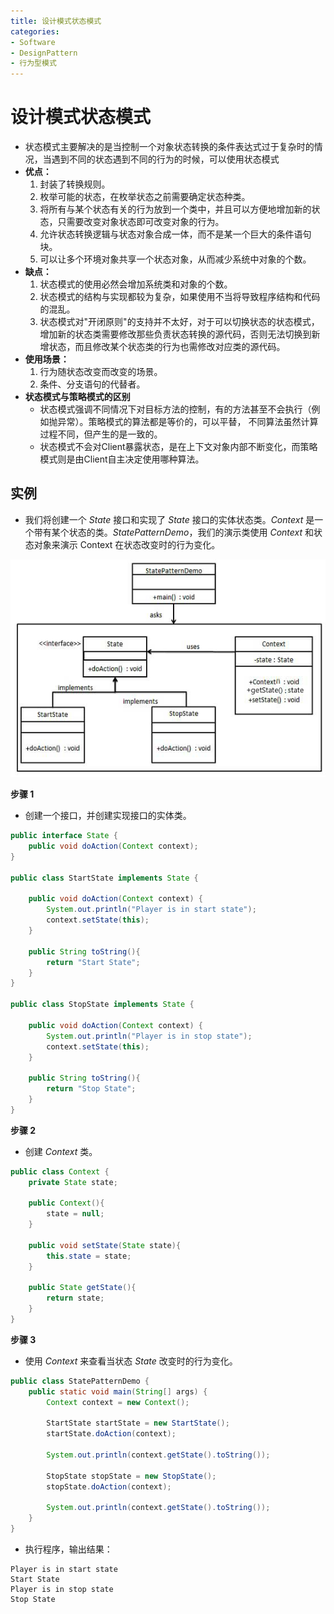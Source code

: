 ```yaml
---
title: 设计模式状态模式
categories:
- Software
- DesignPattern
- 行为型模式
---
```

# 设计模式状态模式

- 状态模式主要解决的是当控制一个对象状态转换的条件表达式过于复杂时的情况，当遇到不同的状态遇到不同的行为的时候，可以使用状态模式
- **优点：**
    1. 封装了转换规则。 
    2. 枚举可能的状态，在枚举状态之前需要确定状态种类。
    3. 将所有与某个状态有关的行为放到一个类中，并且可以方便地增加新的状态，只需要改变对象状态即可改变对象的行为。
    4. 允许状态转换逻辑与状态对象合成一体，而不是某一个巨大的条件语句块。
    5. 可以让多个环境对象共享一个状态对象，从而减少系统中对象的个数。
- **缺点：** 
    1. 状态模式的使用必然会增加系统类和对象的个数。
    2. 状态模式的结构与实现都较为复杂，如果使用不当将导致程序结构和代码的混乱。
    3. 状态模式对"开闭原则"的支持并不太好，对于可以切换状态的状态模式，增加新的状态类需要修改那些负责状态转换的源代码，否则无法切换到新增状态，而且修改某个状态类的行为也需修改对应类的源代码。
- **使用场景：** 
    1. 行为随状态改变而改变的场景。
    2. 条件、分支语句的代替者。
- **状态模式与策略模式的区别**
    - 状态模式强调不同情况下对目标方法的控制，有的方法甚至不会执行（例如抛异常）。策略模式的算法都是等价的，可以平替， 不同算法虽然计算过程不同，但产生的是一致的。
    - 状态模式不会对Client暴露状态，是在上下文对象内部不断变化，而策略模式则是由Client自主决定使用哪种算法。

## 实例

- 我们将创建一个 *State* 接口和实现了 *State* 接口的实体状态类。*Context* 是一个带有某个状态的类。*StatePatternDemo*，我们的演示类使用 *Context* 和状态对象来演示 Context 在状态改变时的行为变化。

![状态模式的 UML 图](https://raw.githubusercontent.com/LuShan123888/Files/main/Pictures/state_pattern_uml_diagram.png)

**步骤 1**

- 创建一个接口，并创建实现接口的实体类。

```java
public interface State {
    public void doAction(Context context);
}

public class StartState implements State {

    public void doAction(Context context) {
        System.out.println("Player is in start state");
        context.setState(this); 
    }

    public String toString(){
        return "Start State";
    }
}

public class StopState implements State {

    public void doAction(Context context) {
        System.out.println("Player is in stop state");
        context.setState(this); 
    }

    public String toString(){
        return "Stop State";
    }
}
```

**步骤 2**

- 创建 *Context* 类。

```java
public class Context {
    private State state;

    public Context(){
        state = null;
    }

    public void setState(State state){
        this.state = state;     
    }

    public State getState(){
        return state;
    }
}
```

**步骤 3**

- 使用 *Context* 来查看当状态 *State* 改变时的行为变化。

```java
public class StatePatternDemo {
    public static void main(String[] args) {
        Context context = new Context();

        StartState startState = new StartState();
        startState.doAction(context);

        System.out.println(context.getState().toString());

        StopState stopState = new StopState();
        stopState.doAction(context);

        System.out.println(context.getState().toString());
    }
}
```

- 执行程序，输出结果：

```
Player is in start state
Start State
Player is in stop state
Stop State
```